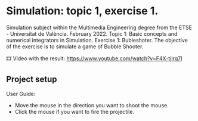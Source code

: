 ﻿# Simulation: topic 1, exercise 1.
Simulation subject within the Multimedia Engineering degree from the ETSE - Universitat de València. February 2022. Topic 1: Basic concepts and numerical integrators in Simulation. Exercise 1: Bubleshoter. The objective of the exercise is to simulate a game of Bubble Shooter.

🎞️ Video with the result: https://www.youtube.com/watch?v=F4X-tjIrq7I

## Project setup
User Guide:
  - Move the mouse in the direction you want to shoot the mouse.
  - Click the mouse if you want to fire the projectile.
